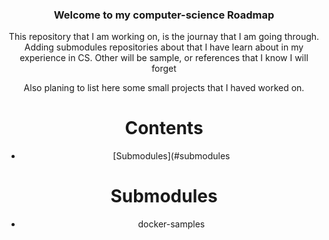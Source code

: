 <div align="center" style="text-align: center">
<h3> Welcome to my computer-science Roadmap </h3>
<p> This repository that I am working on, is the journay that I am going through. Adding submodules repositories about that I have learn about in my experience in CS. Other will be sample, or references that I know I will forget 

Also planing to list here some small projects that I haved worked on.

</p>

# Contents
- [Submodules](#submodules

# Submodules
- docker-samples

